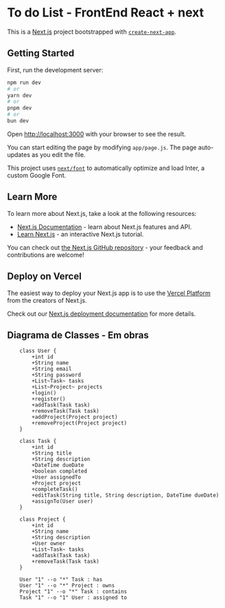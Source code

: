 # To do List - FrontEnd React + next

This is a [Next.js](https://nextjs.org/) project bootstrapped with [`create-next-app`](https://github.com/vercel/next.js/tree/canary/packages/create-next-app).

## Getting Started

First, run the development server:

```bash
npm run dev
# or
yarn dev
# or
pnpm dev
# or
bun dev
```

Open [http://localhost:3000](http://localhost:3000) with your browser to see the result.

You can start editing the page by modifying `app/page.js`. The page auto-updates as you edit the file.

This project uses [`next/font`](https://nextjs.org/docs/basic-features/font-optimization) to automatically optimize and load Inter, a custom Google Font.

## Learn More

To learn more about Next.js, take a look at the following resources:

- [Next.js Documentation](https://nextjs.org/docs) - learn about Next.js features and API.
- [Learn Next.js](https://nextjs.org/learn) - an interactive Next.js tutorial.

You can check out [the Next.js GitHub repository](https://github.com/vercel/next.js/) - your feedback and contributions are welcome!

## Deploy on Vercel

The easiest way to deploy your Next.js app is to use the [Vercel Platform](https://vercel.com/new?utm_medium=default-template&filter=next.js&utm_source=create-next-app&utm_campaign=create-next-app-readme) from the creators of Next.js.

Check out our [Next.js deployment documentation](https://nextjs.org/docs/deployment) for more details.

## Diagrama de Classes - Em obras
```mermaid
    class User {
        +int id
        +String name
        +String email
        +String password
        +List~Task~ tasks
        +List~Project~ projects
        +login()
        +register()
        +addTask(Task task)
        +removeTask(Task task)
        +addProject(Project project)
        +removeProject(Project project)
    }

    class Task {
        +int id
        +String title
        +String description
        +DateTime dueDate
        +boolean completed
        +User assignedTo
        +Project project
        +completeTask()
        +editTask(String title, String description, DateTime dueDate)
        +assignTo(User user)
    }

    class Project {
        +int id
        +String name
        +String description
        +User owner
        +List~Task~ tasks
        +addTask(Task task)
        +removeTask(Task task)
    }

    User "1" --o "*" Task : has
    User "1" --o "*" Project : owns
    Project "1" --o "*" Task : contains
    Task "1" --o "1" User : assigned to
```